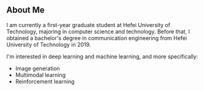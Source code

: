 **About Me**
---  
I am currently a first-year graduate student at Hefei University of Technology, majoring in computer science and technology. Before that, I obtained a bachelor's degree in communication engineering from Hefei University of Technology in 2019.  

I'm interested in deep learning and machine learning, and more specifically:  
* Image generation  
* Multimodal learning  
* Reinforcement learning  

